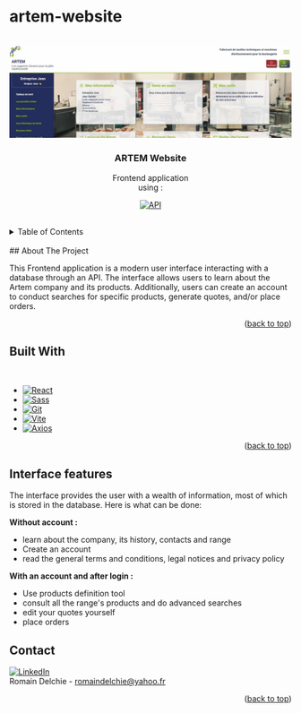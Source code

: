 # artem-website

<a name="readme-top"></a>





<!-- PROJECT LOGO -->
<br />
<div align="center">
 <a href="https://www.artem-fr.com">
<img src="public/images/screenSite.jpg" />
</a>
  <h3 align="center">ARTEM Website</h3>

  <p align="center">
    Frontend application
    <br />
    using :
</div>
<div align="center">

[![API][API-shield]][API-url]
</div>
</br>

<details>
  <summary>Table of Contents</summary>
  <ol>
    <li>
      <a href="#about-the-project">About The Project</a>
    </li>
    <li>
      <a href="#built-with">Built With</a>
    </li>
    <li><a href="#objectives">Iterface features</a></li>
    <li><a href="#contact">Contact</a></li>
  </ol>
</details>
<br />
## About The Project

This Frontend application is a modern user interface interacting with a database through an API. The interface allows users to learn about the Artem company and its products. Additionally, users can create an account to conduct searches for specific products, generate quotes, and/or place orders.

<p align="right">(<a href="#readme-top">back to top</a>)</p>

## Built With
<br />

* [![React][React.js]][React-url]
* [![Sass][Sass]][Sass-url]
* [![Git][Git]][Git-url]
* [![Vite][Vite]][Vite-url]
* [![Axios][Axios]][Axios-url]



<p align="right">(<a href="#readme-top">back to top</a>)</p>


## Interface features
The interface provides the user with a wealth of information, most of which is stored in the database.
Here is what can be done:

**Without account :**
- learn about the company, its history, contacts and range
- Create an account
- read the general terms and conditions, legal notices and privacy policy

**With an account and after login :**
- Use products definition tool
- consult all the range's products and do advanced searches
- edit your quotes yourself
- place orders


## Contact 
[![LinkedIn][linkedin-shield]][linkedin-url] 
<br /> 
Romain Delchie - 
romaindelchie@yahoo.fr



<p align="right">(<a href="#readme-top">back to top</a>)</p>


[API-shield]: https://img.shields.io/badge/Repo-gree?style=for-the-badge&logo=node.js&label=NODE.JS%20API
[API-url]: https://github.com/Romain-Delchie/artem-server
[linkedin-shield]: https://img.shields.io/badge/-LinkedIn-black.svg?style=for-the-badge&logo=linkedin&colorB=blue
[linkedin-url]: https://linkedin.com/in/romain-delchie
[React.js]: https://img.shields.io/badge/React-20232A?style=for-the-badge&logo=react&logoColor=61DAFB
[React-url]: https://reactjs.org/
[Sass]: https://img.shields.io/badge/Sass-CC6699?style=for-the-badge&logo=sass&logoColor=white
[Sass-url]: https://sass-lang.com/
[Git]: https://img.shields.io/badge/GIT-E44C30?style=for-the-badge&logo=git&logoColor=white
[Git-url]: https://git-scm.com/
[product-screenshot]: images/logo.jpg
[VITE]: https://img.shields.io/badge/VITE-orange?style=for-the-badge
[VITE-url]: https://vitejs.dev/
[AXIOS]: https://img.shields.io/badge/AXIOS-grey?style=for-the-badge
[AXIOS-url]: https://axios-http.com/fr/docs/intro

